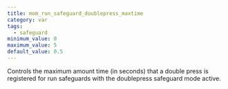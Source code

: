 ```yaml
---
title: mom_run_safeguard_doublepress_maxtime
category: var
tags:
  - safeguard
minimum_value: 0
maximum_value: 5
default_value: 0.5
---
```


Controls the maximum amount time (in seconds) that a double press is registered for run safeguards with the doublepress safeguard mode active.

